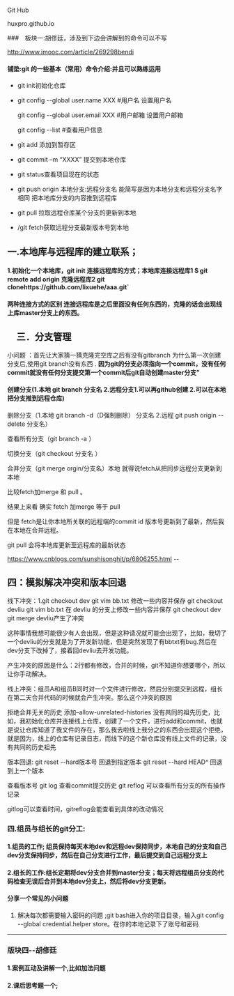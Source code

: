 Git Hub

huxpro.github.io

###　板块一:胡俢廷，涉及到下边会讲解到的命令可以不写

http://www.imooc.com/article/269298bendi

#### 铺垫:git 的一些基本（常用）命令介绍:并且可以熟练运用

* git init初始化仓库

* git config --global user.name XXX  #用户名  设置用户名

  git config --global user.email XXX   #用户邮箱  设置用户邮箱

  git config --list  #查看用户信息

* git add 添加到暂存区 

*   git commit –m “XXXX”  提交到本地仓库    

* git status查看项目现在的状态    

* git push origin 本地分支:远程分支名  能简写是因为本地分支和远程分支名字相同 把本地库分支的内容推到远程库

* git pull  拉取远程仓库某个分支的更新到本地 

* /git fetch获取远程分支最新版本号到本地     

   

    

## 一.本地库与远程库的建立联系；

####   	1.初始化一个本地库，git init 连接远程库的方式；本地库连接远程库1 $ git remote add origin   克隆远程库2 git clonehttps://github.com/lixuehe/aaa.git`

####           两种连接方式的区别  连接远程库是之后里面没有任何东西的，克隆的话会出现线上库master分支上的东西。

####       			



## 　三．分支管理

 小问题 ：首先让大家猜一猜克隆完空库之后有没有gitbranch 为什么第一次创建分支后,使用git branch没有东西 . **因为git的分支必须指向一个commit，没有任何commit就没有任何分支提交第一个commit后git自动创建master分支”** 

#### 	创建分支(1.本地 git branch 分支名 2.远程分支1.可以再github创建 2.可以在本地把分支推到远程仓库)

删除分支（1.本地 git branch -d（D强制删除） 分支名 2.远程 git push origin --delete 分支名）

查看所有分支（git branch -a  ）

切换分支（git checkout 分支名 ）

合并分支（git merge orgin/分支名）本地  就得说fetch从把同步远程分支更新到本地     

比较fetch加merge  和 pull 。

结果上来看 确实 fetch 加merge 等于 pull

但是 fetch是让你本地所关联的远程端的commit id 版本号更新到了最新，然后我在本地在合并远程。

git pull 会将本地库更新至远程库的最新状态 

https://www.cnblogs.com/sunshisonghit/p/6806255.html                                --       



## 四：模拟解决冲突和版本回退

 线下冲突：1.git checkout dev
git vim bb.txt 
修改一些内容并保存
git checkout devliu 
git vim bb.txt
在 devliu 的分支上修改一些内容并保存
git checkout dev
git merge devliu产生了冲突

这种事情我想可能很少有人会出现，但是这种请况就可能会出现了，比如，我切了一个devliu的分支就是为了开发新功能，但是突然发现了有bbtxt有bug.然后在dev分支下改掉了，接着回devliu去开发功能。

产生冲突的原因是什么：2行都有修改，合并的时候，git不知道你想要哪个，所以让你手动解决。

线上冲突：组员A和组员B同时对一个文件进行修改，然后分别提交到远程，组长在第二天合并代码的时候就会产生冲突。那么这个冲突的原因

拒绝合并无关的历史   添加–allow-unrelated-histories    没有共同的祖先历史，比如，我初始化仓库并连接线上仓库，创建了一个文件，进行add和commit，也就是说让仓库知道了我文件的存在，那么我去啦线上我分之的东西会出现这个拒绝，就是因为，线上的仓库有记录日志，而线下的这个新仓库没有线上文件的记录，没有共同的历史祖先

版本回退: git reset  --hard版本号 回退到指定版本  git reset --hard HEAD^ 回退到上一个版本

查看版本号 git log 查看commit提交历史  git reflog 可以查看所有分支的所有操作记录

gitlog可以查看时间，gitreflog会能查看到具体的改动情况

### 

### 四.组员与组长的git分工:

#### 	1.组员的工作; 组员保持每天本地dev和远程dev保持同步，本地自己的分支和自己dev分支保持同步，然后在自己分支进行工作，最后提交到自己远程分支上

#### 	2.组长的工作:组长定期将dev分支合并到master分支；每天将远程组员分支的代码检查无误后合并到本地dev分支上，然后将dev分支更新。



#### 分享一个常见的小问题

1. 解决每次都需要输入密码的问题  ;git bash进入你的项目目录，输入git config --global credential.helper store。在你的本地记录下了账号和密码

---



### 版块四--胡俢廷

####   1.案例互动及讲解一个,比如加法问题

####  2.课后思考题一个;











